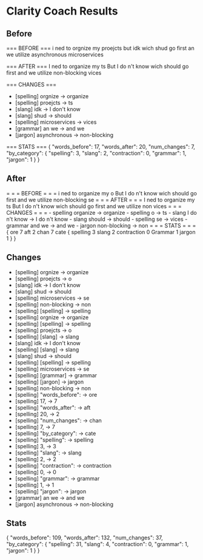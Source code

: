 # Clarity Coach Results

## Before
=== BEFORE ===
i ned to orgnize my proejcts but idk wich shud go first an we utilize asynchronous microservices

=== AFTER ===
I ned to organize my ts But I do n't know wich should go first and we utilize non-blocking vices

=== CHANGES ===
- [spelling] orgnize → organize
- [spelling] proejcts → ts
- [slang] idk → I don't know
- [slang] shud → should
- [spelling] microservices → vices
- [grammar] an we → and we
- [jargon] asynchronous → non-blocking

=== STATS ===
{
  "words_before": 17,
  "words_after": 20,
  "num_changes": 7,
  "by_category": {
    "spelling": 3,
    "slang": 2,
    "contraction": 0,
    "grammar": 1,
    "jargon": 1
  }
}

## After
= = = BEFORE = = = i ned to organize my o But I do n't know wich should go first and we utilize non-blocking se = = = AFTER = = = I ned to organize my ts But I do n't know wich should go first and we utilize non vices = = = CHANGES = = = - spelling organize → organize - spelling o → ts - slang I do n't know → I do n't know - slang should → should - spelling se → vices - grammar and we → and we - jargon non-blocking → non = = = STATS = = = { ore 7 aft 2 chan 7 cate { spelling 3 slang 2 contraction 0 Grammar 1 jargon 1 } }

## Changes
- [spelling] orgnize → organize
- [spelling] proejcts → o
- [slang] idk → I don't know
- [slang] shud → should
- [spelling] microservices → se
- [spelling] non-blocking → non
- [spelling] [spelling] → spelling
- [spelling] orgnize → organize
- [spelling] [spelling] → spelling
- [spelling] proejcts → o
- [spelling] [slang] → slang
- [slang] idk → I don't know
- [spelling] [slang] → slang
- [slang] shud → should
- [spelling] [spelling] → spelling
- [spelling] microservices → se
- [spelling] [grammar] → grammar
- [spelling] [jargon] → jargon
- [spelling] non-blocking → non
- [spelling] "words_before": → ore
- [spelling] 17, → 7
- [spelling] "words_after": → aft
- [spelling] 20, → 2
- [spelling] "num_changes": → chan
- [spelling] 7, → 7
- [spelling] "by_category": → cate
- [spelling] "spelling": → spelling
- [spelling] 3, → 3
- [spelling] "slang": → slang
- [spelling] 2, → 2
- [spelling] "contraction": → contraction
- [spelling] 0, → 0
- [spelling] "grammar": → grammar
- [spelling] 1, → 1
- [spelling] "jargon": → jargon
- [grammar] an we → and we
- [jargon] asynchronous → non-blocking

## Stats
{
  "words_before": 109,
  "words_after": 132,
  "num_changes": 37,
  "by_category": {
    "spelling": 31,
    "slang": 4,
    "contraction": 0,
    "grammar": 1,
    "jargon": 1
  }
}